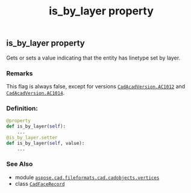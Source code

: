 ﻿---
title: is_by_layer property
second_title: Aspose.CAD for Python via .NET API References
description: 
type: docs
weight: 260
url: /python-net/aspose.cad.fileformats.cad.cadobjects.vertices/cadfacerecord/is_by_layer/
is_root: false
---

## is_by_layer property


Gets or sets a value indicating that the entity has linetype set by layer.

### Remarks 


This flag is always false, except for versions [`CadAcadVersion.AC1012`](/cad/python-net/aspose.cad.fileformats.cad.cadconsts/cadacadversion#AC1012) and [`CadAcadVersion.AC1014`](/cad/python-net/aspose.cad.fileformats.cad.cadconsts/cadacadversion#AC1014).
### Definition:
```python
@property
def is_by_layer(self):
    ...
@is_by_layer.setter
def is_by_layer(self, value):
    ...
```

### See Also
* module [`aspose.cad.fileformats.cad.cadobjects.vertices`](../../)
* class [`CadFaceRecord`](/cad/python-net/aspose.cad.fileformats.cad.cadobjects.vertices/cadfacerecord)
